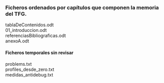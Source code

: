 ### Ficheros ordenados por capítulos que componen la memoria del TFG.  

tablaDeContenidos.odt  
01_introduccion.odt  
referenciasBibliograficas.odt  
anexoA.odt  

#### Ficheros temporales sin revisar  
problems.txt  
profiles_desde_zero.txt  
medidas_antidebug.txt

